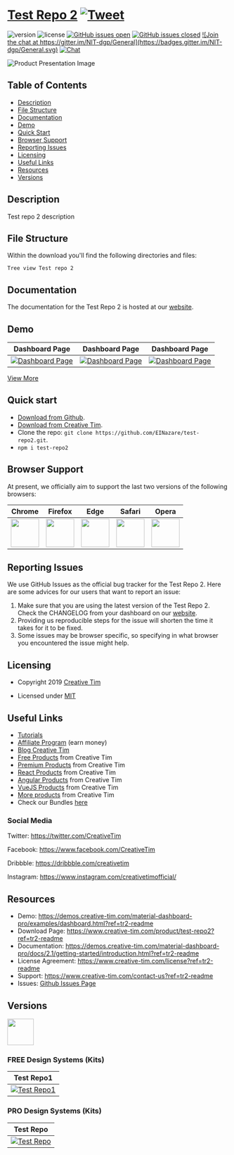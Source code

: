 # <a href="https://demos.creative-tim.com/material-dashboard-pro/examples/dashboard.html?ref=tr2-readme" target="_blank">Test Repo 2</a> <a href="https://twitter.com/share?url=https%3A%2F%2Fdemos.creative-tim.com%2Fmaterial-dashboard-pro%2Fexamples%2Fdashboard.html&text=Test%20Repo%202&via=Creative%20Tim&hashtags=creative-tim%20creativetim" target="_blank">![Tweet](https://img.shields.io/twitter/url/http/shields.io.svg?style=social&logo=twitter)</a>


![version](https://img.shields.io/badge/version-1.0.0-blue.svg) ![license](https://img.shields.io/badge/license-MIT-blue.svg) <a href="https://github.com/EINazare/test-repo2/issues?q=is%3Aopen+is%3Aissue" target="_blank">![GitHub issues open](https://img.shields.io/github/issues/EINazare/test-repo2.svg?maxAge=2592000)</a> <a href="https://github.com/EINazare/test-repo2/issues?q=is%3Aissue+is%3Aclosed" target="_blank">![GitHub issues closed](https://img.shields.io/github/issues-closed-raw/EINazare/test-repo2.svg?maxAge=2592000)</a> <a href="https://gitter.im/creative-tim-general/Lobby" target="_blank">![Join the chat at https://gitter.im/NIT-dgp/General](https://badges.gitter.im/NIT-dgp/General.svg)</a> <a href="https://discord.gg/E4aHAQy" target="_blank">![Chat](https://img.shields.io/badge/chat-on%20discord-7289da.svg)</a>


![Product Presentation Image](https://s3.amazonaws.com/creativetim_bucket/products/51/original/opt_mdp_thumbnail.jpg?1521134752)

## Table of Contents

* [Description](#description)
* [File Structure](#file-structure)
* [Documentation](#documentation)
* [Demo](#demo)
* [Quick Start](#quick-start)
* [Browser Support](#browser-support)
* [Reporting Issues](#reporting-issues)
* [Licensing](#licensing)
* [Useful Links](#useful-links)
* [Resources](#resources)
* [Versions](#versions)


## Description

Test repo 2 description


## File Structure
Within the download you'll find the following directories and files:

```
Tree view Test repo 2
```


## Documentation
The documentation for the Test Repo 2 is hosted at our <a href="https://demos.creative-tim.com/material-dashboard-pro/docs/2.1/getting-started/introduction.html?ref=tr2-readme" target="_blank">website</a>.


## Demo

| Dashboard Page | Dashboard Page | Dashboard Page  |
| --- | --- | ---  |
| <a href="https://raw.githubusercontent.com/creativetimofficial/public-assets/master/argon-dashboard-react/dashboard-page.png?ref=tr2-readme" target="_blank">![Dashboard Page](https://raw.githubusercontent.com/creativetimofficial/public-assets/master/argon-dashboard-react/dashboard-page.png)</a>  | <a href="https://raw.githubusercontent.com/creativetimofficial/public-assets/master/argon-dashboard-react/dashboard-page.png?ref=tr2-readme" target="_blank">![Dashboard Page](https://raw.githubusercontent.com/creativetimofficial/public-assets/master/argon-dashboard-react/dashboard-page.png)</a>  | <a href="https://raw.githubusercontent.com/creativetimofficial/public-assets/master/argon-dashboard-react/dashboard-page.png?ref=tr2-readme" target="_blank">![Dashboard Page](https://raw.githubusercontent.com/creativetimofficial/public-assets/master/argon-dashboard-react/dashboard-page.png)</a>



<a href="https://demos.creative-tim.com/material-dashboard-pro/examples/dashboard.html?ref=tr2-readme" target="_blank">View More</a>


## Quick start



- <a href="https://github.com/EINazare/test-repo2/archive/master.zip" target="_blank">Download from Github</a>.
- <a href="https://www.creative-tim.com/product/test-repo2?ref=tr2-readme" target="_blank">Download from Creative Tim</a>.
- Clone the repo: `git clone https://github.com/EINazare/test-repo2.git`.
- `npm i test-repo2`

## Browser Support

At present, we officially aim to support the last two versions of the following browsers:

| Chrome | Firefox | Edge | Safari | Opera |
|:---:|:---:|:---:|:---:|:---:|
| <img src="https://github.com/creativetimofficial/public-assets/blob/master/logos/chrome-logo.png?raw=true" width="64" height="64"> | <img src="https://raw.githubusercontent.com/creativetimofficial/public-assets/master/logos/firefox-logo.png" width="64" height="64"> | <img src="https://raw.githubusercontent.com/creativetimofficial/public-assets/master/logos/edge-logo.png" width="64" height="64"> | <img src="https://raw.githubusercontent.com/creativetimofficial/public-assets/master/logos/safari-logo.png" width="64" height="64"> | <img src="https://raw.githubusercontent.com/creativetimofficial/public-assets/master/logos/opera-logo.png" width="64" height="64"> |

## Reporting Issues

We use GitHub Issues as the official bug tracker for the Test Repo 2. Here are some advices for our users that want to report an issue:

1. Make sure that you are using the latest version of the Test Repo 2. Check the CHANGELOG from your dashboard on our <a href="https://www.creative-tim.com/?ref=tr2-readme" target="_blank">website</a>.
2. Providing us reproducible steps for the issue will shorten the time it takes for it to be fixed.
3. Some issues may be browser specific, so specifying in what browser you encountered the issue might help.

## Licensing

- Copyright 2019 <a href="https://www.creative-tim.com/?ref=tr2-readme" target="_blank">Creative Tim</a>



- Licensed under <a href="https://github.com/EINazare/test-repo2/blob/master/LICENSE.md" target="_blank">MIT</a>

## Useful Links

- <a href="https://www.youtube.com/channel/UCVyTG4sCw-rOvB9oHkzZD1w" target="_blank">Tutorials</a>
- <a href="https://www.creative-tim.com/affiliates/new?ref=tr2-readme" target="_blank">Affiliate Program</a> (earn money)
- <a href="http://blog.creative-tim.com/?ref=tr2-readme" target="_blank">Blog Creative Tim</a>
- <a href="https://www.creative-tim.com/templates/free?ref=tr2-readme" target="_blank">Free Products</a> from Creative Tim
- <a href="https://www.creative-tim.com/templates/premium?ref=tr2-readme" target="_blank">Premium Products</a> from Creative Tim
- <a href="https://www.creative-tim.com/templates/react?ref=tr2-readme" target="_blank">React Products</a> from Creative Tim
- <a href="https://www.creative-tim.com/templates/angular?ref=tr2-readme" target="_blank">Angular Products</a> from Creative Tim
- <a href="https://www.creative-tim.com/templates/vuejs?ref=tr2-readme" target="_blank">VueJS Products</a> from Creative Tim
- <a href="https://www.creative-tim.com/templates?ref=tr2-readme" target="_blank">More products</a> from Creative Tim
- Check our Bundles <a href="https://www.creative-tim.com/bundles?ref=tr2-readme" target="_blank">here</a>

### Social Media

Twitter: <a href="https://twitter.com/CreativeTim" target="_blank">https://twitter.com/CreativeTim</a>

Facebook: <a href="https://www.facebook.com/CreativeTim" target="_blank">https://www.facebook.com/CreativeTim</a>

Dribbble: <a href="https://dribbble.com/creativetim" target="_blank">https://dribbble.com/creativetim</a>

Instagram: <a href="https://www.instagram.com/creativetimofficial/" target="_blank">https://www.instagram.com/creativetimofficial/</a>


## Resources
- Demo: <a href="https://demos.creative-tim.com/material-dashboard-pro/examples/dashboard.html?ref=tr2-readme" target="_blank">https://demos.creative-tim.com/material-dashboard-pro/examples/dashboard.html?ref=tr2-readme</a>
- Download Page: <a href="https://www.creative-tim.com/product/test-repo2?ref=tr2-readme" target="_blank">https://www.creative-tim.com/product/test-repo2?ref=tr2-readme</a>
- Documentation: <a href="https://demos.creative-tim.com/material-dashboard-pro/docs/2.1/getting-started/introduction.html?ref=tr2-readme" target="_blank">https://demos.creative-tim.com/material-dashboard-pro/docs/2.1/getting-started/introduction.html?ref=tr2-readme</a>
- License Agreement: <a href="https://www.creative-tim.com/license?ref=tr2-readme" target="_blank">https://www.creative-tim.com/license?ref=tr2-readme</a>
- Support: <a href="https://www.creative-tim.com/contact-us?ref=tr2-readme" target="_blank">https://www.creative-tim.com/contact-us?ref=tr2-readme</a>
- Issues: <a href="https://github.com/creativetimofficial/material-dashboard/issues" target="_blank">Github Issues Page</a>


## Versions

<a href="https://www.creative-tim.com/product/test-repo?ref=tr2-readme" target="_blank"><img src="https://github.com/creativetimofficial/public-assets/blob/master/logos/html-logo.jpg?raw=true" width="60" height="60" /></a>

### FREE Design Systems (Kits)

Test Repo1|
| --- |
| <a href="https://www.creative-tim.com/product/test-repo1" target="_blank">![Test Repo1](https://s3.amazonaws.com/creativetim_bucket/products/165/original/opt_pk_react_thumbnail.jpg?1561532847)</a>  |





### PRO Design Systems (Kits)

Test Repo|
| --- |
| <a href="https://www.creative-tim.com/product/test-repo" target="_blank">![Test Repo](https://s3.amazonaws.com/creativetim_bucket/products/165/original/opt_pk_react_thumbnail.jpg?1561532847)</a>  |





